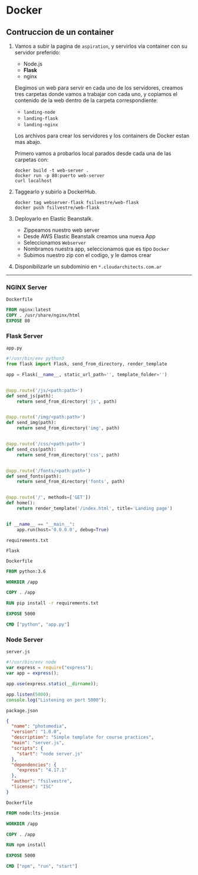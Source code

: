 # Docker

## Contruccion de un container

1. Vamos a subir la pagina de `aspiration`, y servirlos vía container con su
   servidor preferido:

   - Node.js
   - **Flask**
   - nginx

   Elegimos un web para servir en cada uno de los servidores, creamos tres
   carpetas donde vamos a trabajar con cada uno, y copiamos el contenido de la
   web dentro de la carpeta correspondiente:

   - `landing-node`
   - `landing-flask`
   - `landing-nginx`

   Los archivos para crear los servidores y los containers de Docker estan mas
   abajo.

   Primero vamos a probarlos local parados desde cada una de las carpetas con:

   ```shell script
   docker build -t web-server .
   docker run -p 80:puerto web-server
   curl localhost
   ```

2. Taggearlo y subirlo a DockerHub.

   ```shell script
   docker tag webserver-flask fsilvestre/web-flask
   docker push fsilvestre/web-flask
   ```

3. Deployarlo en Elastic Beanstalk.

   - Zippeamos nuestro web server
   - Desde AWS Elastic Beanstalk creamos una nueva App
   - Seleccionamos `Webserver`
   - Nombramos nuestra app, seleccionamos que es tipo `Docker`
   - Subimos nuestro zip con el codigo, y le damos crear

4. Disponibilizarle un subdominio en `*.cloudarchitects.com.ar`

---

### NGINX Server

`Dockerfile`

```dockerfile
FROM nginx:latest
COPY . /usr/share/nginx/html
EXPOSE 80
```

### Flask Server

`app.py`

```python
#!/usr/bin/env python3
from flask import Flask, send_from_directory, render_template

app = Flask(__name__, static_url_path='', template_folder='')


@app.route('/js/<path:path>')
def send_js(path):
    return send_from_directory('js', path)


@app.route('/img/<path:path>')
def send_img(path):
    return send_from_directory('img', path)


@app.route('/css/<path:path>')
def send_css(path):
    return send_from_directory('css', path)


@app.route('/fonts/<path:path>')
def send_fonts(path):
    return send_from_directory('fonts', path)


@app.route('/', methods=['GET'])
def home():
    return render_template('/index.html', title='Landing page')


if __name__ == "__main__":
    app.run(host='0.0.0.0', debug=True)

```

`requirements.txt`

```text
Flask
```

`Dockerfile`

```dockerfile
FROM python:3.6

WORKDIR /app

COPY . /app

RUN pip install -r requirements.txt

EXPOSE 5000

CMD ["python", "app.py"]
```

### Node Server

`server.js`

```javascript
#!/usr/bin/env node
var express = require("express");
var app = express();

app.use(express.static(__dirname));

app.listen(5000);
console.log("Listening on port 5000");
```

`package.json`

```json
{
  "name": "photomedia",
  "version": "1.0.0",
  "description": "Simple template for course practices",
  "main": "server.js",
  "scripts": {
    "start": "node server.js"
  },
  "dependencies": {
    "express": "4.17.1"
  },
  "author": "fsilvestre",
  "license": "ISC"
}
```

`Dockerfile`

```dockerfile
FROM node:lts-jessie

WORKDIR /app

COPY . /app

RUN npm install

EXPOSE 5000

CMD ["npm", "run", "start"]
```
